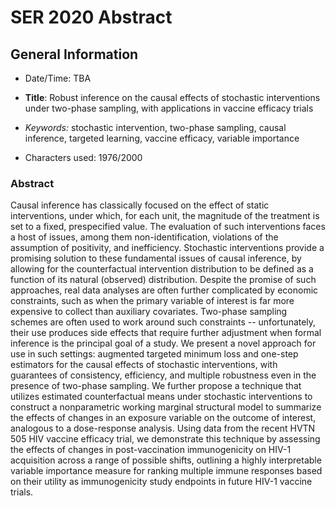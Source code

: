 # SER 2020 Abstract

## General Information

* Date/Time: TBA

* __Title__: Robust inference on the causal effects of stochastic interventions
  under two-phase sampling, with applications in vaccine efficacy trials

* _Keywords:_ stochastic intervention, two-phase sampling, causal inference,
  targeted learning, vaccine efficacy, variable importance

* Characters used: 1976/2000

### Abstract

Causal inference has classically focused on the effect of static interventions,
under which, for each unit, the magnitude of the treatment is set to a fixed,
prespecified value. The evaluation of such interventions faces a host of issues,
among them non-identification, violations of the assumption of positivity, and
inefficiency. Stochastic interventions provide a promising solution to these
fundamental issues of causal inference, by allowing for the counterfactual
intervention distribution to be defined as a function of its natural (observed)
distribution. Despite the promise of such approaches, real data analyses are
often further complicated by economic constraints, such as when the primary
variable of interest is far more expensive to collect than auxiliary covariates.
Two-phase sampling schemes are often used to work around such constraints --
unfortunately, their use produces side effects that require further adjustment
when formal inference is the principal goal of a study. We present a novel
approach for use in such settings: augmented targeted minimum loss and one-step
estimators for the causal effects of stochastic interventions, with guarantees
of consistency, efficiency, and multiple robustness even in the presence of
two-phase sampling. We further propose a technique that utilizes estimated
counterfactual means under stochastic interventions to construct a nonparametric
working marginal structural model to summarize the effects of changes in an
exposure variable on the outcome of interest, analogous to a dose-response
analysis. Using data from the recent HVTN 505 HIV vaccine efficacy trial, we
demonstrate this technique by assessing the effects of changes in
post-vaccination immunogenicity on HIV-1 acquisition across a range of
possible shifts, outlining a highly interpretable variable importance
measure for ranking multiple immune responses based on their utility as
immunogenicity study endpoints in future HIV-1 vaccine trials.
